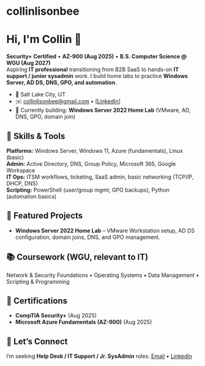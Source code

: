 # collinlisonbee
# Hi, I'm Collin 👋

**Security+ Certified** • **AZ-900 (Aug 2025)** • **B.S. Computer Science @ WGU (Aug 2027)**  
Aspiring **IT professional** transitioning from B2B SaaS to hands-on **IT support / junior sysadmin** work. I build home labs to practice **Windows Server, AD DS, DNS, GPO, and automation**.

- 📍 Salt Lake City, UT  
- ✉️ collinlisonbee@gmail.com • [[LinkedIn](www.linkedin.com/in/collin-lisonbee-443003227)]
- 🧰 Currently building: **Windows Server 2022 Home Lab** (VMware, AD, DNS, GPO, domain join)

## 🔧 Skills & Tools
**Platforms:** Windows Server, Windows 11, Azure (fundamentals), Linux (basic)  
**Admin:** Active Directory, DNS, Group Policy, Microsoft 365, Google Workspace  
**IT Ops:** ITSM workflows, ticketing, SaaS admin, basic networking (TCP/IP, DHCP, DNS)  
**Scripting:** PowerShell (user/group mgmt, GPO backups), Python (automation basics)

## 🧪 Featured Projects
- **Windows Server 2022 Home Lab** – VMware Workstation setup, AD DS configuration, domain joins, DNS, and GPO management.

## 📚 Coursework (WGU, relevant to IT)
Network & Security Foundations • Operating Systems • Data Management • Scripting & Programming

## 📜 Certifications
- **CompTIA Security+** (Aug 2025)  
- **Microsoft Azure Fundamentals (AZ-900)** (Aug 2025)

## 🤝 Let’s Connect
I’m seeking **Help Desk / IT Support / Jr. SysAdmin** roles.
[Email](mailto:collinlisonbee@gmail.com) • [LinkedIn](<your-linkedin-url>)

